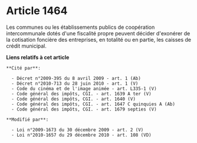 # Article 1464

Les communes ou les établissements publics de coopération intercommunale dotés d'une fiscalité propre  peuvent décider
d'exonérer de la cotisation foncière des entreprises, en totalité ou en partie, les caisses de crédit municipal.

**Liens relatifs à cet article**

	**Cité par**:

	  - Décret n°2009-395 du 8 avril 2009 - art. 1 (Ab)
	  - Décret n°2010-713 du 28 juin 2010 - art. 1 (V)
	  - Code du cinéma et de l'image animée - art. L335-1 (V)
	  - Code général des impôts, CGI. - art. 1639 A ter (V)
	  - Code général des impôts, CGI. - art. 1640 (V)
	  - Code général des impôts, CGI. - art. 1647 C quinquies A (Ab)
	  - Code général des impôts, CGI. - art. 1679 septies (V)

	**Modifié par**:

	  - Loi n°2009-1673 du 30 décembre 2009 - art. 2 (V)
	  - Loi n°2010-1657 du 29 décembre 2010 - art. 108 (VD)
